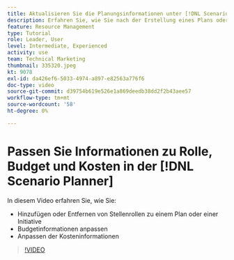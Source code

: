 ```yaml
---
title: Aktualisieren Sie die Planungsinformationen unter [!DNL Scenario Planner]
description: Erfahren Sie, wie Sie nach der Erstellung eines Plans oder einer Initiative im [!DNL Scenario Planner].
feature: Resource Management
type: Tutorial
role: Leader, User
level: Intermediate, Experienced
activity: use
team: Technical Marketing
thumbnail: 335320.jpeg
kt: 9078
exl-id: da426ef6-5033-4974-a897-e82563a776f6
doc-type: video
source-git-commit: d39754b619e526e1a869deedb38dd2f2b43aee57
workflow-type: tm+mt
source-wordcount: '58'
ht-degree: 0%

---
```


# Passen Sie Informationen zu Rolle, Budget und Kosten in der [!DNL Scenario Planner]

In diesem Video erfahren Sie, wie Sie:

* Hinzufügen oder Entfernen von Stellenrollen zu einem Plan oder einer Initiative
* Budgetinformationen anpassen
* Anpassen der Kosteninformationen

>[!VIDEO](https://video.tv.adobe.com/v/335320/?quality=12)
